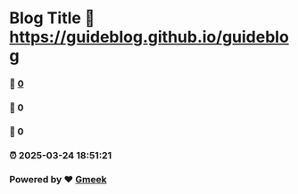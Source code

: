 # Blog Title :link: https://guideblog.github.io/guideblog 
### :page_facing_up: [0](https://guideblog.github.io/guideblog/tag.html) 
### :speech_balloon: 0 
### :hibiscus: 0 
### :alarm_clock: 2025-03-24 18:51:21 
### Powered by :heart: [Gmeek](https://github.com/Meekdai/Gmeek)
